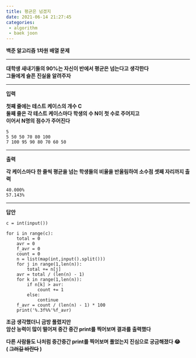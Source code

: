 ```yaml
---
title: 평균은 넘겠지
date: 2021-06-14 21:27:45
categories: 
 - algorithm
 - baek joon
---
```

**백준 알고리즘 1차원 배열 문제**
___
**대학생 새내기들의 90%는 자신이 반에서 평균은 넘는다고 생각한다  
그들에게 슬픈 진실을 알려주자**
___
**입력**

**첫째 줄에는 테스트 케이스의 개수 C**  
**둘째 줄은 각 테스트 케이스마다 학생의 수 N이 첫 수로 주어지고**  
**이어서 N명의 점수가 주어진다**
```
5
5 50 50 70 80 100
7 100 95 90 80 70 60 50
```
___
**출력**

**각 케이스마다 한 줄씩 평균을 넘는 학생들의 비율을 반올림하여 소수점 셋째 자리까지 출력**
```
40.000%
57.143%
```
___
**답안**
```
c = int(input())

for i in range(c):
    total = 0
    avr = 0
    f_avr = 0
    count = 0
    n = list(map(int,input().split()))
    for j in range(1,len(n)):
        total += n[j]
    avr = total / (len(n) - 1)
    for k in range(1,len(n)):
        if n[k] > avr:
            count += 1
        else:
            continue
    f_avr = count / (len(n) - 1) * 100
    print('%.3f%%'%f_avr)
```
**조금 생각했더니 금방 풀렸지만**  
**암산 능력이 많이 떨어져 중간 중간 print를 찍어보며 결과를 출력했다**  

**다른 사람들도 나처럼 중간중간 print를 찍어보며 풀었는지 진심으로 궁금해졌다 😂**  
**( ~~그러길 바란다~~ )**